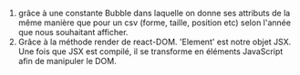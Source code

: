 1. grâce à une constante Bubble dans laquelle on donne ses attributs de la même manière que pour un csv (forme, taille, position etc) selon l'année que nous souhaitant afficher.
2. Grâce à la méthode render de react-DOM. 'Element' est notre objet JSX. Une fois que JSX est compilé, il se transforme en éléments JavaScript afin de manipuler le DOM.
